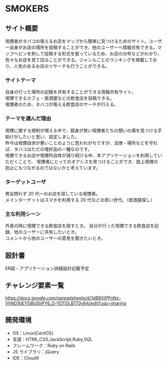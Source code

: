 # SMOKERS

## サイト概要

喫煙者がタバコの吸えるお店をマップから簡単に見つけるためのサイト。ユーザー自身がお店の場所を投稿することができ、他のユーザーへ情報共有できる。マップへピンを刺して投稿する形式を取っているため、お店の分布などがわかり、色々なお店を見て回ることができる。ジャンルごとのランキングを掲載しており、人気のあるお店のリサーチも行うことができる。

### サイトテーマ

自身の行った場所の記録を共有することができる情報共有サイト。</br>
喫煙できるカフェ・居酒屋などの飲食店を投稿できる。</br>
喫煙者のため、タバコが吸える飲食店のサーチが行える。

### テーマを選んだ理由

喫煙に関する規制が増える中で、肩身が狭い喫煙者たちの憩いの場を見つける手助けがしたいと思い、設定しました。</br>
昨今は喫煙自体が悪いことのように思われがちですが、法律・場所などを守れば、タバコはただの嗜好品の一種なのです。</br>
喫煙できるお店や喫煙所自体が減り続ける中、本アプリケーションを利用していただくことで、
喫煙者にとってのオアシスを見つけることができ、路上喫煙の防止にもつながるのではないかと考えています。

### ターゲットユーザ

男女問わず 20 代〜のお店を探している喫煙者。</br>
メインターゲットはスマホを利用する 20 代などの若い世代。（居酒屋探し）

### 主な利用シーン

外食の時に喫煙できる飲食店を探すとき。
自分が行った喫煙できる飲食店を記録、他のユーザーに共有したいとき。</br>
コメントから他のユーザーの意見を聞きたいとき。

## 設計書

ER図・アプリケーション詳細設計記載予定

## チャレンジ要素一覧

https://docs.google.com/spreadsheets/d/1dB8XjPPnNz-VhND1bEY5iBcEhPY6_G-YDTDLB1T0y64/edit?usp=sharing

## 開発環境

- OS：Linux(CentOS)
- 言語：HTML,CSS,JavaScript,Ruby,SQL
- フレームワーク：Ruby on Rails
- JS ライブラリ：jQuery
- IDE：Cloud9
